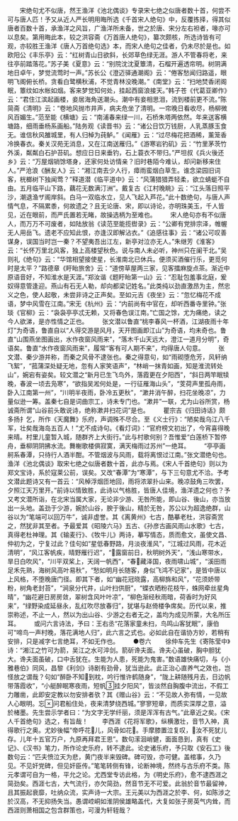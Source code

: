 <!-- { "loadSidebar": true } -->
　　宋绝句尤不似唐，然王渔洋《池北偶谈》专录宋七绝之似唐者数十首，何尝不可与唐人匹！予又从近人严长明用晦所选《千首宋人绝句》中，反覆拣择，得其似唐者百数十首，承渔洋之风旨，广渔洋所未备，世之於唐、宋分左右袒者，喙亦可以息矣。第用晦此本，较之洪容斋《万首唐人绝句》，纂次颇核，所选诗皆有可观，亦较胜王渔洋《唐人万首绝句选》本，而宋人绝句之佳者，仍未尽於是也。如欧阳公《丰乐亭》云：“红树青山日欲斜，长郊草色绿无涯。游人不管春将老，来往亭前踏落花。”苏子美《夏意》云：“别院沈沈夏簟清，石榴开遍透帘明。树阴满地日卓午，梦觉流莺时一声。”苏长公《澄迈驿通潮阁》云：“倦客愁闻归路遥，眼明飞阁俯长桥。贪看白鹭横秋浦，不觉青林没晚潮。”《南堂》云：“扫地焚香闭阁眠，簟纹如水帐如烟。客来梦觉知何处，挂起西窗浪接天。”韩子苍《代葛亚卿作》云：“君住江滨起画楼，妾居海角送潮头。潮中有妾相思泪，流到楼前更不流。”陈简斋《清明》云：“卷地风抛市井声，病夫危坐了清明。一帘晚日看收尽，杨柳微风百媚生。”范至能《横塘》云：“南浦春来绿一川，石桥朱塔两依然。年来送客横塘路，细雨垂杨系画船。”陆务观《读晋书》云：“诸公日饮万钱厨，人乳蒸豚玉食无。谁信秋风雒城里，有人归棹为莼鲈。”《闻雁》云：“过尽梅花把酒稀，薰笼香冷换春衣。秦关汉苑无消息，又在江南送雁归。”《游寒岩钓矶》云：“竹里茅茨竹外溪，粼粼白石护苔矶。想应日日来垂钓，石上蓑衣不带归。”严坦叔《兵火後还乡》云：“万屋烟销馀塔身，还家何处访情亲？旧时巷陌今难认，却问新移来住人。”严沧浪《酬友人》云：“湘江南去少人行，瘴雨蛮烟白草生。谁念梁园旧词客，桄榔树下独闻莺？”释道潜《临平道中》云：“风蒲猎猎弄轻柔，欲立蜻蜓不自由。五月临平山下路，藕花无数满汀洲”。戴复古《江村晚眺》云：“江头落日照平沙，潮退渔ザ阁岸斜。白马一双临水立，见人飞起入芦花。”此十数绝句，与唐人声情气息，不隔累黍，何故遗之？且无论唐、宋，即以诗论，亦明珠美玉，千人皆见，近在眼前，而严氏置若无睹，故操选柄为至难也。
　　宋人绝句亦有不似唐人，而万万不可废者，如陆放翁《读范至能揽辔录》云：“公卿有党排宗泽，帷幄无人用岳飞。遗老不应知此恨，亦逢汉即解沾衣。”《追感往事》云：“诸公可叹善谋身，误国当时岂一秦？不望夷吾出江左，新亭对泣亦无人。”朱继芳《淮客》云：“长怀万里北风客，独上高楼望秋色。说与南人未必听，神州只在阑干北。”吴则礼《绝句》云：“华馆相望接使星，长淮南北已休兵。便须买酒催行乐，更觅何时是太平？”路德章《盱眙旅舍》云：“道傍草屋两三家，见客擂麻旋点茶。渐近中原语音好，不知淮水是天涯。”郑汝谐《题盱眙第一山》云：“忍耻包羞事北庭，爰奴得意管逢迎。燕山有石无人勒，却向都梁记姓名。”此类纯以劲直激昂为主，然忠义之色，使人起敬，未尝非诗之正声矣。至如元吉《夜坐》云：“忽忆梅花不成语，梦中风雪在江南。”宋无《杭州》云：“内前尚有中官在，却听西番寺里钟。”张琰《官柳》云：“袅袅亭亭忒无赖，又将春色误江南。”亡国之馀，尤为痛绝，读之今人欲涕，是亦性情之正也。
　　张文潜以鲁直“桃李春风一杯酒，江湖夜雨十年灯”为奇语，鲁直自以“人得交游是风月，天开图画即江山”为奇语，均未奇也。鲁直“山围燕坐图画出，水作夜窗风雨来”，“落木千山天远大，澄江一道月分明”，奇语矣。鲁直“水作夜窗风雨来”，履常“客有可人期不来”，均得唐人句意。
　　张文潜、秦少游并称，而秦之风骨不逮张也。秦之得意句，如“雨砌堕危芳，风轩纳飞絮”，“菰蒲深处疑无地，忽有人家笑语声”，“林峭一抹青如画，知是淮流转处山”，婉宕有姿矣。较文潜之“新月已生飞鸟外，落霞更在夕阳西”，“斜日两竿眠犊晚，春波一顷去凫寒”，“欲指吴淞何处是，一行征雁海山头”，“芰荷声里孤舟雨，卧入江南第一州”，“川明半夜雨，卧冷五更秋”，“漱井消午醉，扫花坐晚凉”，力量似逊一筹。盖秦七自是词曲宗工，诗未专门也。“漱井”一联，尤为山谷所赏，杨诚斋所谓“山谷前头敢说诗，绝称漱井扫花词”是也。
　　瞿宗吉《归田诗话》颇多扬扌乞，所作《天魔舞》乐府，声调殊不尽合。至《义士行》：“陋矣哉乌江八千军，壮矣哉海岛五百人！”尤不成诗句。《看灯词》：“官府榜文初出了，今宵喜得晚来晴。村里儿童暂入城，随群齐上大街行。”此与村歌何别？吾惟爱“白莲桥下暂停舟，垂柳阴阴拂水流。舞榭歌楼俱寂寞，满天梅雨过苏州”一绝耳。
　　“亭亭画舸系春潭，只待行人酒半酣。不管烟波与风雨，载将离恨过江南。”张文潜绝句也。渔洋《池北偶谈》取宋七绝之似唐者数十首，此亦与焉。《宋人千首绝句》则以为郑文宝诗，系於寇莱公前，误矣。又改“春潭”为“寒潭”，与下三句意尤不洽。予考文潜此题诗又有一首云：“风棹浮烟匝地回，雨将浓翠扑山来。晚凉鼓角三吹罢，夕照江天万里开。”前诗以情致胜，此诗以气格胜，皆唐人佳境，渔洋遗之何也？予又考文潜所诣，在北宋当属大家，无论非少游、无咎所能，即山谷、後山，亦当放出一头地。盖劲于少游，婉於山谷，腴于後山，精於无咎，苏公以为超逸绝群，山谷以为“笔端可以回万牛”，诚非虚誉。其《离黄州》七古，酷摹老杜，洪容斋赏之，然犹非其至者。予最爱其《昭陵六马》五古、《孙彦古画风雨山水歌》七古，真得老杜神理。其《输麦行》、《牧牛儿》两诗，摹写情态，质而愈文，虽使文昌、仲初为之，宁复过此？佳句如“星低春野路，月淡夜淮风”，“江城过风雨，花木近清明”，“风江客帆疾，晴野雁行迟”，“露窗前日，秋明树外天”，“浅山寒带水，旱日白吹风”，“川平双桨上，天阔一帆西”，“春藏泽国，夜雨啸山城”，“溪田雨足禾先熟，海树风高叶易秋”，“愁如明月长随客，身似飞鸿不记家”，是皆中唐以上风格，不堕晚唐门径。即其下者，如“幽花冠晓露，高柳旆和风”，“花须娇带粉，树角老封苔”，“涧泉分代井，山叶扫供厨”，“蝶衣晒粉花枝午，蛛网牵丝星角晴”，“幽花避日房房敛，翠树含风叶叶凉”，“柳色渐经秋雨暗，荷香时为好风来”，“绿野染成延昼永，乱红吹尽放春归”，犹堪与赵倚楼争席矣。历代以来，推崇称述，不止一人，然以为出山谷、少游之右者无之，盖均为成见所蒙，大名所压耳。
　　或问六言诗法，予曰：王右丞“花落家童未扫，鸟鸣山客犹眠”，康伯可“啼鸟一声村晚，落花满地人归”，此六言之式也。必如此自在谐协方妙，若稍有安排，只是减字七言绝耳，不如无作也。
　　●卷六
　　徐仲车先生《寄陈莹中》诗：“湘江之竹可为箭，吴江之水可淬剑。箭斫谗夫面。谗夫心虽破，胸中胆犹大。谗夫面虽破，口中舌犹在。生能为人患，死能为鬼害。”数语雄快痛切，与《小雅巷伯》同风，昌黎《利剑》诗剧有劲骨，犹当逊此。此正治心直养气之效也，岂怪放之谓哉？句如“醉卧不知到枕，吟行惟许鹤随身”，“陇上耕随残月去，日边帆带落霞收”，“小艇醉眠寒夜雨，短帆挂夕阳风”，皆淡然自胸腹中流出，不假工力雕凿，此即安定教以勿安排者欤？其《赠山谷》云：“不见故人弥有情，一见故人心眼明。忘问君船住处，夜来清梦绕西城。”寥寥短章，而质实深厚之意，溢於楮墨。先生尝示学者曰：“为文字无学纤丽，须是浑浑有古气。”此章近之矣。《宋人千首绝句》选之，有旨哉！
　　李西涯《花将军歌》，纵横激壮，音节入神，真得歌行之奥。尤妙後幅“帝呼花儿，风骨如花。手摩膝置泣复叹，汝不死犹儿存。儿年十五官万户，九原再拜君王恩”。数句潆洄峭健，面面恳到，真有《史记》、《汉书》笔力，所作论史乐府，转不逮此。论史诸乐府，予只取《安石工》後数句云：“匹夫愤泣天为悲，黄门夜半来毁碑。碑可毁，亦可健。盖棺事，久乃见。不见奸党碑，但见奸臣传。”笔笔转侧有锋，论断神境，然终与古乐府不类。陈元孝谓可自为一格，平允之论。尤西堂专访此格，为《明史乐府》，愈不逮西涯之简劲矣。西涯七古，大气流行，亦欠简劲，然音节无不可爱。此翁於音节最留神，且其振起衰靡，吐纳众流，实声诗一大宗。王元美以为西涯之於李、何，如陈涉之於汉高，不无抑扬失当。愚谓崆峒如淮阴侯雄略盖代，大复如张子房英气内耸，而西涯则萧相国之包含群策也，可漫为轩轾哉？

